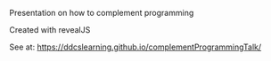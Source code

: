 Presentation on how to complement programming 

Created with revealJS

See at:
https://ddcslearning.github.io/complementProgrammingTalk/
